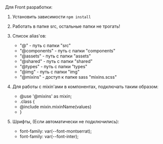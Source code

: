 Для Front разработки:

1. Установить зависимости `npm install`
2. Работать в папке src, остальные папки не трогать!
3. Список alias'ов:
   - "@" - путь с папки "src"
   - "@components" - путь с папки "components"
   - "@assets" - путь с папки "assets"
   - "@shared" - путь с папки "shared"
   - "@types" - путь с папки "types"
   - "@img" - путь с папки "img"
   - "@mixins" - доступ к папке sass "mixins.scss"
4. Для работы с mixin'ами в компонентах, подключать таким образом:

   -  @use '@mixins' as mixin;
   -  .class {
   -    @include mixin.mixinName(values)
   -  }
5. Шрифты, (Если автоматически не подключились): 
   - font-family: var(--font-montserrat);
   - font-family: var(--font-inter);
